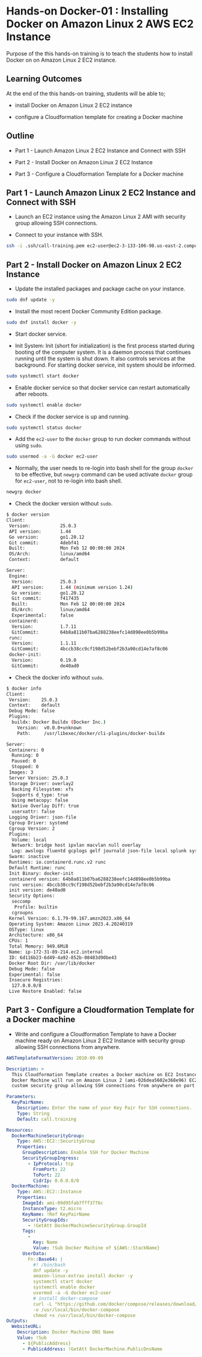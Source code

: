 # Hands-on Docker-01 : Installing Docker on Amazon Linux 2 AWS EC2 Instance

Purpose of the this hands-on training is to teach the students how to install Docker on on Amazon Linux 2 EC2 instance.

## Learning Outcomes

At the end of the this hands-on training, students will be able to;

- install Docker on Amazon Linux 2 EC2 instance

- configure a Cloudformation template for creating a Docker machine

## Outline

- Part 1 - Launch Amazon Linux 2 EC2 Instance and Connect with SSH

- Part 2 - Install Docker on Amazon Linux 2 EC2 Instance

- Part 3 - Configure a Cloudformation Template for a Docker machine

## Part 1 - Launch Amazon Linux 2 EC2 Instance and Connect with SSH

- Launch an EC2 instance using the Amazon Linux 2 AMI with security group allowing SSH connections.

- Connect to your instance with SSH.

```bash
ssh -i .ssh/call-training.pem ec2-user@ec2-3-133-106-98.us-east-2.compute.amazonaws.com
```

## Part 2 - Install Docker on Amazon Linux 2 EC2 Instance

- Update the installed packages and package cache on your instance.

```bash
sudo dnf update -y
```

- Install the most recent Docker Community Edition package.

```bash
sudo dnf install docker -y
```

- Start docker service.

- Init System: Init (short for initialization) is the first process started during booting of the computer system. It is a daemon process that continues running until the system is shut down. It also controls services at the background. For starting docker service, init system should be informed.

```bash
sudo systemctl start docker
```

- Enable docker service so that docker service can restart automatically after reboots.

```bash
sudo systemctl enable docker
```

- Check if the docker service is up and running.

```bash
sudo systemctl status docker
```

- Add the `ec2-user` to the `docker` group to run docker commands without using `sudo`.

```bash
sudo usermod -a -G docker ec2-user
```

- Normally, the user needs to re-login into bash shell for the group `docker` to be effective, but `newgrp` command can be used activate `docker` group for `ec2-user`, not to re-login into bash shell.

```bash
newgrp docker
```

- Check the docker version without `sudo`.

```bash
$ docker version
Client:
 Version:           25.0.3
 API version:       1.44
 Go version:        go1.20.12
 Git commit:        4debf41
 Built:             Mon Feb 12 00:00:00 2024
 OS/Arch:           linux/amd64
 Context:           default

Server:
 Engine:
  Version:          25.0.3
  API version:      1.44 (minimum version 1.24)
  Go version:       go1.20.12
  Git commit:       f417435
  Built:            Mon Feb 12 00:00:00 2024
  OS/Arch:          linux/amd64
  Experimental:     false
 containerd:
  Version:          1.7.11
  GitCommit:        64b8a811b07ba6288238eefc14d898ee0b5b99ba
 runc:
  Version:          1.1.11
  GitCommit:        4bccb38cc9cf198d52bebf2b3a90cd14e7af8c06
 docker-init:
  Version:          0.19.0
  GitCommit:        de40ad0
```

- Check the docker info without `sudo`.

```bash
$ docker info
Client:
 Version:    25.0.3
 Context:    default
 Debug Mode: false
 Plugins:
  buildx: Docker Buildx (Docker Inc.)
    Version:  v0.0.0+unknown
    Path:     /usr/libexec/docker/cli-plugins/docker-buildx

Server:
 Containers: 0
  Running: 0
  Paused: 0
  Stopped: 0
 Images: 3
 Server Version: 25.0.3
 Storage Driver: overlay2
  Backing Filesystem: xfs
  Supports d_type: true
  Using metacopy: false
  Native Overlay Diff: true
  userxattr: false
 Logging Driver: json-file
 Cgroup Driver: systemd
 Cgroup Version: 2
 Plugins:
  Volume: local
  Network: bridge host ipvlan macvlan null overlay
  Log: awslogs fluentd gcplogs gelf journald json-file local splunk syslog
 Swarm: inactive
 Runtimes: io.containerd.runc.v2 runc
 Default Runtime: runc
 Init Binary: docker-init
 containerd version: 64b8a811b07ba6288238eefc14d898ee0b5b99ba
 runc version: 4bccb38cc9cf198d52bebf2b3a90cd14e7af8c06
 init version: de40ad0
 Security Options:
  seccomp
   Profile: builtin
  cgroupns
 Kernel Version: 6.1.79-99.167.amzn2023.x86_64
 Operating System: Amazon Linux 2023.4.20240319
 OSType: linux
 Architecture: x86_64
 CPUs: 1
 Total Memory: 949.6MiB
 Name: ip-172-31-89-214.ec2.internal
 ID: 6d116b23-6d49-4a92-852b-08483d90be43
 Docker Root Dir: /var/lib/docker
 Debug Mode: false
 Experimental: false
 Insecure Registries:
  127.0.0.0/8
 Live Restore Enabled: false
```

## Part 3 - Configure a Cloudformation Template for a Docker machine

- Write and configure a Cloudformation Template to have a Docker machine ready on Amazon Linux 2 EC2 Instance with security group allowing SSH connections from anywhere.

```yaml
AWSTemplateFormatVersion: 2010-09-09

Description: >
  This Cloudformation Template creates a Docker machine on EC2 Instance.
  Docker Machine will run on Amazon Linux 2 (ami-026dea5602e368e96) EC2 Instance with
  custom security group allowing SSH connections from anywhere on port 22.

Parameters:
  KeyPairName:
    Description: Enter the name of your Key Pair for SSH connections.
    Type: String
    Default: call.training

Resources:
  DockerMachineSecurityGroup:
    Type: AWS::EC2::SecurityGroup
    Properties:
      GroupDescription: Enable SSH for Docker Machine
      SecurityGroupIngress:
        - IpProtocol: tcp
          FromPort: 22
          ToPort: 22
          CidrIp: 0.0.0.0/0
  DockerMachine:
    Type: AWS::EC2::Instance
    Properties:
      ImageId: ami-09d95fab7fff3776c
      InstanceType: t2.micro
      KeyName: !Ref KeyPairName
      SecurityGroupIds:
        - !GetAtt DockerMachineSecurityGroup.GroupId
      Tags:
        -
          Key: Name
          Value: !Sub Docker Machine of ${AWS::StackName}
      UserData:
        Fn::Base64: |
          #! /bin/bash
          dnf update -y
          amazon-linux-extras install docker -y
          systemctl start docker
          systemctl enable docker
          usermod -a -G docker ec2-user
          # install docker-compose
          curl -L "https://github.com/docker/compose/releases/download/1.27.4/docker-compose-$(uname -s)-$(uname -m)" \
          -o /usr/local/bin/docker-compose
          chmod +x /usr/local/bin/docker-compose
Outputs:
  WebsiteURL:
    Description: Docker Machine DNS Name
    Value: !Sub
      - ${PublicAddress}
      - PublicAddress: !GetAtt DockerMachine.PublicDnsName
```
